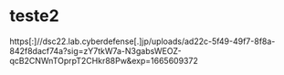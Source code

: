 # teste2

https[:]//dsc22.lab.cyberdefense[.]jp/uploads/ad22c-5f49-49f7-8f8a-842f8dacf74a?sig=zY7tkW7a-N3gabsWEOZ-qcB2CNWnTOprpT2CHkr88Pw&exp=1665609372
